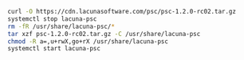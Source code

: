 ﻿```sh
curl -O https://cdn.lacunasoftware.com/psc/psc-1.2.0-rc02.tar.gz
systemctl stop lacuna-psc
rm -fR /usr/share/lacuna-psc/*
tar xzf psc-1.2.0-rc02.tar.gz -C /usr/share/lacuna-psc
chmod -R a=,u+rwX,go+rX /usr/share/lacuna-psc
systemctl start lacuna-psc
```
